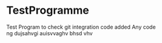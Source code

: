 # TestProgramme
Test Program to check git integration
code added
Any code\
ng dujsahvgi
auisvvaghv
bhsd vhv
